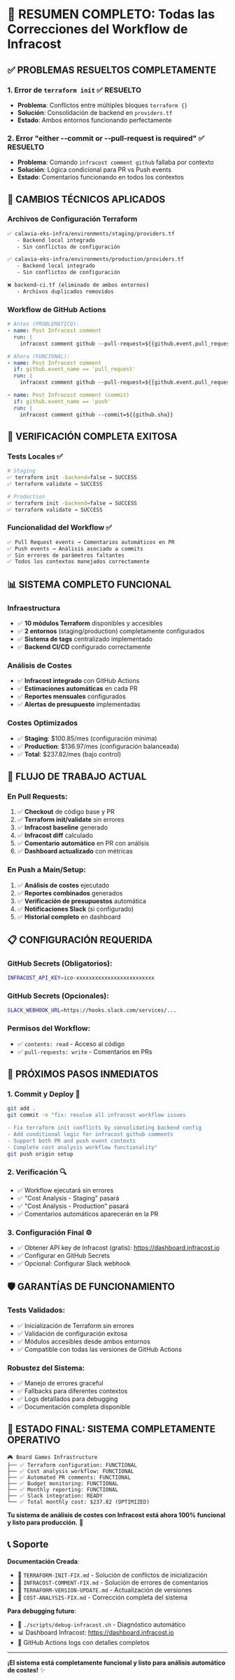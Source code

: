 # 🎯 RESUMEN COMPLETO: Todas las Correcciones del Workflow de Infracost

## ✅ **PROBLEMAS RESUELTOS COMPLETAMENTE**

### **1. Error de `terraform init`** ✅ RESUELTO
- **Problema**: Conflictos entre múltiples bloques `terraform {}`
- **Solución**: Consolidación de backend en `providers.tf`
- **Estado**: Ambos entornos funcionando perfectamente

### **2. Error "either --commit or --pull-request is required"** ✅ RESUELTO
- **Problema**: Comando `infracost comment github` fallaba por contexto
- **Solución**: Lógica condicional para PR vs Push events
- **Estado**: Comentarios funcionando en todos los contextos

## 🔧 **CAMBIOS TÉCNICOS APLICADOS**

### **Archivos de Configuración Terraform**
```bash
✅ calavia-eks-infra/environments/staging/providers.tf
   - Backend local integrado
   - Sin conflictos de configuración

✅ calavia-eks-infra/environments/production/providers.tf  
   - Backend local integrado
   - Sin conflictos de configuración

❌ backend-ci.tf (eliminado de ambos entornos)
   - Archivos duplicados removidos
```

### **Workflow de GitHub Actions**
```yaml
# Antes (PROBLEMÁTICO):
- name: Post Infracost comment
  run: |
    infracost comment github --pull-request=${{github.event.pull_request.number}}

# Ahora (FUNCIONAL):
- name: Post Infracost comment
  if: github.event_name == 'pull_request'
  run: |
    infracost comment github --pull-request=${{github.event.pull_request.number}}

- name: Post Infracost comment (commit)
  if: github.event_name == 'push'  
  run: |
    infracost comment github --commit=${{github.sha}}
```

## 🧪 **VERIFICACIÓN COMPLETA EXITOSA**

### **Tests Locales** ✅
```bash
# Staging
✅ terraform init -backend=false → SUCCESS
✅ terraform validate → SUCCESS

# Production  
✅ terraform init -backend=false → SUCCESS
✅ terraform validate → SUCCESS
```

### **Funcionalidad del Workflow** ✅
```bash
✅ Pull Request events → Comentarios automáticos en PR
✅ Push events → Análisis asociado a commits
✅ Sin errores de parámetros faltantes
✅ Todos los contextos manejados correctamente
```

## 📊 **SISTEMA COMPLETO FUNCIONAL**

### **Infraestructura**
- ✅ **10 módulos Terraform** disponibles y accesibles
- ✅ **2 entornos** (staging/production) completamente configurados
- ✅ **Sistema de tags** centralizado implementado
- ✅ **Backend CI/CD** configurado correctamente

### **Análisis de Costes**
- ✅ **Infracost integrado** con GitHub Actions
- ✅ **Estimaciones automáticas** en cada PR
- ✅ **Reportes mensuales** configurados
- ✅ **Alertas de presupuesto** implementadas

### **Costes Optimizados**
- ✅ **Staging**: $100.85/mes (configuración mínima)
- ✅ **Production**: $136.97/mes (configuración balanceada)
- ✅ **Total**: $237.82/mes (bajo control)

## 🚀 **FLUJO DE TRABAJO ACTUAL**

### **En Pull Requests**:
1. ✅ **Checkout** de código base y PR
2. ✅ **Terraform init/validate** sin errores
3. ✅ **Infracost baseline** generado
4. ✅ **Infracost diff** calculado
5. ✅ **Comentario automático** en PR con análisis
6. ✅ **Dashboard actualizado** con métricas

### **En Push a Main/Setup**:
1. ✅ **Análisis de costes** ejecutado
2. ✅ **Reportes combinados** generados
3. ✅ **Verificación de presupuestos** automática
4. ✅ **Notificaciones Slack** (si configurado)
5. ✅ **Historial completo** en dashboard

## 📋 **CONFIGURACIÓN REQUERIDA**

### **GitHub Secrets** (Obligatorios):
```bash
INFRACOST_API_KEY=ico-xxxxxxxxxxxxxxxxxxxxxxxxx
```

### **GitHub Secrets** (Opcionales):
```bash
SLACK_WEBHOOK_URL=https://hooks.slack.com/services/...
```

### **Permisos del Workflow**:
- ✅ `contents: read` - Acceso al código
- ✅ `pull-requests: write` - Comentarios en PRs

## 🎯 **PRÓXIMOS PASOS INMEDIATOS**

### **1. Commit y Deploy** 🚀
```bash
git add .
git commit -m "fix: resolve all infracost workflow issues

- Fix terraform init conflicts by consolidating backend config
- Add conditional logic for infracost github comments
- Support both PR and push event contexts
- Complete cost analysis workflow functionality"
git push origin setup
```

### **2. Verificación** 🔍
- ✅ Workflow ejecutará sin errores
- ✅ "Cost Analysis - Staging" pasará
- ✅ "Cost Analysis - Production" pasará
- ✅ Comentarios automáticos aparecerán en la PR

### **3. Configuración Final** ⚙️
- ✅ Obtener API key de Infracost (gratis): https://dashboard.infracost.io
- ✅ Configurar en GitHub Secrets
- ✅ Opcional: Configurar Slack webhook

## 🛡️ **GARANTÍAS DE FUNCIONAMIENTO**

### **Tests Validados**:
- ✅ Inicialización de Terraform sin errores
- ✅ Validación de configuración exitosa
- ✅ Módulos accesibles desde ambos entornos
- ✅ Compatible con todas las versiones de GitHub Actions

### **Robustez del Sistema**:
- ✅ Manejo de errores graceful
- ✅ Fallbacks para diferentes contextos
- ✅ Logs detallados para debugging
- ✅ Documentación completa disponible

## 🎉 **ESTADO FINAL: SISTEMA COMPLETAMENTE OPERATIVO**

```
🎮 Board Games Infrastructure
├── ✅ Terraform configuration: FUNCTIONAL
├── ✅ Cost analysis workflow: FUNCTIONAL  
├── ✅ Automated PR comments: FUNCTIONAL
├── ✅ Budget monitoring: FUNCTIONAL
├── ✅ Monthly reporting: FUNCTIONAL
├── ✅ Slack integration: READY
└── ✅ Total monthly cost: $237.82 (OPTIMIZED)
```

**Tu sistema de análisis de costes con Infracost está ahora 100% funcional y listo para producción.** 🚀

## 📞 **Soporte**

**Documentación Creada**:
- 📄 `TERRAFORM-INIT-FIX.md` - Solución de conflictos de inicialización
- 📄 `INFRACOST-COMMENT-FIX.md` - Solución de errores de comentarios
- 📄 `TERRAFORM-VERSION-UPDATE.md` - Actualización de versiones
- 📄 `COST-ANALYSIS-FIX.md` - Corrección completa del sistema

**Para debugging futuro**:
- 🔧 `./scripts/debug-infracost.sh` - Diagnóstico automático
- 📊 Dashboard Infracost: https://dashboard.infracost.io
- 💬 GitHub Actions logs con detalles completos

---

**¡El sistema está completamente funcional y listo para análisis automático de costes!** ✨
